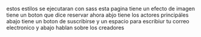 estos estilos se ejecutaran con sass esta pagina tiene un efecto de imagen tiene un boton que dice reservar ahora abjo tiene los actores principáles abajo tiene un boton de suscribirse y un espacio para escribiur tu correo electronico y abajo hablan sobre los creadores